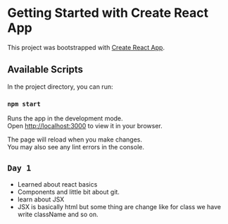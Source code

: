 # Getting Started with Create React App

This project was bootstrapped with [Create React App](https://github.com/facebook/create-react-app).

## Available Scripts

In the project directory, you can run:

### `npm start`

Runs the app in the development mode.\
Open [http://localhost:3000](http://localhost:3000) to view it in your browser.

The page will reload when you make changes.\
You may also see any lint errors in the console.

## `Day 1`
- Learned about react basics
- Components and little bit about git.
- learn about JSX
- JSX is basically html but some thing are change like for class we have write className and so on.
